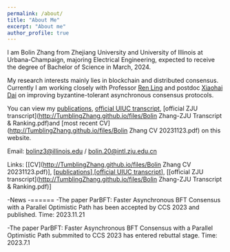 ```yaml
---
permalink: /about/
title: "About Me"
excerpt: "About me"
author_profile: true
---
```


I am Bolin Zhang from Zhejiang University and University of Illinois at Urbana-Champaign, majoring Electrical Engineering, expected to receive the degree of Bachelor of Science in March, 2024. 

My research interests mainly lies in blockchain and distributed consensus. Currently I am working closely with Professor [Ren Ling](https://cs.illinois.edu/about/people/faculty/renling) and postdoc [Xiaohai Dai](https://scholar.google.com/citations?user=FU4tiesAAAAJ&hl=en&oi=ao) on improving byzantine-tolerant asynchronous consensus protocols.

You can view my [publications](https://tumblingzhang.github.io/pubs/), [official UIUC transcript](http://TumblingZhang.github.io/files/Transcript.pdf), [official ZJU transcript](http://TumblingZhang.github.io/files/Bolin Zhang-ZJU Transcript & Ranking.pdf)and [most recent CV](http://TumblingZhang.github.io/files/Bolin Zhang CV 20231123.pdf) on this website.

Email: bolinz3@illinois.edu / bolin.20@intl.zju.edu.cn

Links: [[CV](http://TumblingZhang.github.io/files/Bolin Zhang CV 20231123.pdf)], [[publications](https://tumblingzhang.github.io/pubs/)],[[official UIUC transcript](http://TumblingZhang.github.io/files/Transcript.pdf)], [[official ZJU transcript](http://TumblingZhang.github.io/files/Bolin Zhang-ZJU Transcript & Ranking.pdf)]

-News
-======
-The paper ParBFT: Faster Asynchronous BFT Consensus with a Parallel Optimistic Path has been accepted by CCS 2023 and published. Time: 2023.11.21

-The paper ParBFT: Faster Asynchronous BFT Consensus with a Parallel Optimistic Path submmited to CCS 2023 has entered rebuttal stage. Time: 2023.7.1




